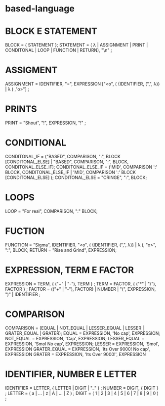 # based-language

# BLOCK E STATEMENT
BLOCK = { STATEMENT };
STATEMENT = ( λ | ASSIGNMENT | PRINT | CONDITONAL | LOOP | FUNCTION | RETURN), "\n" ;

# ASSIGMENT
ASSIGNMENT = IDENTIFIER, "=", EXPRESSION ["<o", ( {IDENTIFIER, (",", λ)} | λ ) ,"o>"] ;

# PRINTS
PRINT = "Shout", "!", EXPRESSION, "!" ;

# CONDITIONAL
CONDITONAL_IF = ("BASED", COMPARISON, ":", BLOCK [CONDITONAL_ELSE] |
                "BASED", COMPARISON, ":", BLOCK, CONDITONAL_ELSE_IF);
CONDITONAL_ELSE_IF = ('MID', COMPARISON ':' BLOCK, CONDITONAL_ELSE_IF |
                  'MID', COMPARISON ':' BLOCK [CONDITONAL_ELSE] );
CONDITONAL_ELSE = "CRINGE", ":", BLOCK;

# LOOPS
LOOP = "For real", COMPARISON, ":" BLOCK;

# FUCTION
FUNCTION =  "Sigma", IDENTIFIER, "<o", ( {IDENTIFIER, (",", λ)} | λ ), "o>", ":", BLOCK;
RETURN = "Rise and Grind", EXPRESSION;

# EXPRESSION, TERM E FACTOR
EXPRESSION = TERM, { ("+" | "-"), TERM } ;
TERM = FACTOR, { ("*" | "/"), FACTOR } ;
FACTOR = (("+" | "-"), FACTOR) | NUMBER | "(", EXPRESSION, ")" | IDENTIFIER ;

# COMPARISON
COMPARISON = (EQUAL | NOT_EQUAL | LESSER_EQUAL | LESSER | GRATER_EQUAL | GRATER);
EQUAL = EXPRESSION, 'No cap', EXPRESSION;
NOT_EQUAL = EXPRESSION, 'Cap', EXPRESSION;
LESSER_EQUAL = EXPRESSION, 'Smol No cap', EXPRESSION;
LESSER = EXPRESSION, 'Smol', EXPRESSION 
GRATER_EQUAL = EXPRESSION, 'Its Over 9000! No cap', EXPRESSION 
GRATER = EXPRESSION, 'Its Over 9000!', EXPRESSION 

# IDENTIFIER, NUMBER E LETTER
IDENTIFIER = LETTER, { LETTER | DIGIT | "_" } ;
NUMBER = DIGIT, { DIGIT } ;
LETTER = ( a | ... | z | A | ... | Z ) ;
DIGIT = ( 1 | 2 | 3 | 4 | 5 | 6 | 7 | 8 | 9 | 0 ) ;
